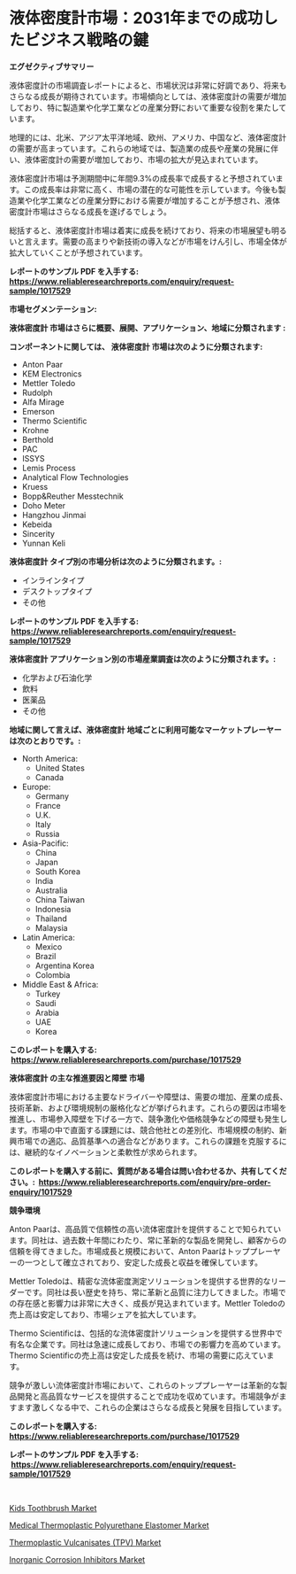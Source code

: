 <p><h1>液体密度計市場：2031年までの成功したビジネス戦略の鍵</h1></p><p><strong>エグゼクティブサマリー</strong></p>
<p><p>液体密度計の市場調査レポートによると、市場状況は非常に好調であり、将来もさらなる成長が期待されています。市場傾向としては、液体密度計の需要が増加しており、特に製造業や化学工業などの産業分野において重要な役割を果たしています。</p><p>地理的には、北米、アジア太平洋地域、欧州、アメリカ、中国など、液体密度計の需要が高まっています。これらの地域では、製造業の成長や産業の発展に伴い、液体密度計の需要が増加しており、市場の拡大が見込まれています。</p><p>液体密度計市場は予測期間中に年間9.3%の成長率で成長すると予想されています。この成長率は非常に高く、市場の潜在的な可能性を示しています。今後も製造業や化学工業などの産業分野における需要が増加することが予想され、液体密度計市場はさらなる成長を遂げるでしょう。</p><p>総括すると、液体密度計市場は着実に成長を続けており、将来の市場展望も明るいと言えます。需要の高まりや新技術の導入などが市場をけん引し、市場全体が拡大していくことが予想されています。</p></p>
<p><strong>レポートのサンプル PDF を入手する: <a href="https://www.reliableresearchreports.com/enquiry/request-sample/1017529">https://www.reliableresearchreports.com/enquiry/request-sample/1017529</a></strong></p>
<p><strong>市場セグメンテーション:</strong></p>
<p><strong> 液体密度計 市場はさらに概要、展開、アプリケーション、地域に分類されます :</strong></p>
<p><strong>コンポーネントに関しては、 液体密度計 市場は次のように分類されます: &nbsp;</strong></p>
<p><ul><li>Anton Paar</li><li>KEM Electronics</li><li>Mettler Toledo</li><li>Rudolph</li><li>Alfa Mirage</li><li>Emerson</li><li>Thermo Scientific</li><li>Krohne</li><li>Berthold</li><li>PAC</li><li>ISSYS</li><li>Lemis Process</li><li>Analytical Flow Technologies</li><li>Kruess</li><li>Bopp&Reuther Messtechnik</li><li>Doho Meter</li><li>Hangzhou Jinmai</li><li>Kebeida</li><li>Sincerity</li><li>Yunnan Keli</li></ul></p>
<p><strong> 液体密度計 タイプ別の市場分析は次のように分類されます。:</strong></p>
<p><ul><li>インラインタイプ</li><li>デスクトップタイプ</li><li>その他</li></ul></p>
<p><strong>レポートのサンプル PDF を入手する: &nbsp;<a href="https://www.reliableresearchreports.com/enquiry/request-sample/1017529">https://www.reliableresearchreports.com/enquiry/request-sample/1017529</a></strong></p>
<p><strong> 液体密度計 アプリケーション別の市場産業調査は次のように分類されます。:</strong></p>
<p><ul><li>化学および石油化学</li><li>飲料</li><li>医薬品</li><li>その他</li></ul></p>
<p><strong>地域に関して言えば、液体密度計 地域ごとに利用可能なマーケットプレーヤーは次のとおりです。:</strong></p>
<p><ul>
    <li>
        North America:
        <ul>
            <li>United States</li>
            <li>Canada</li>
        </ul>
    </li>
    <li>
        Europe:
        <ul>
            <li>Germany</li>
            <li>France</li>
            <li>U.K.</li>
            <li>Italy</li>
            <li>Russia</li>
        </ul>
    </li>
    <li>
        Asia-Pacific:
        <ul>
            <li>China</li>
            <li>Japan</li>
            <li>South Korea</li>
            <li>India</li>
            <li>Australia</li>
            <li>China Taiwan</li>
            <li>Indonesia</li>
            <li>Thailand</li>
            <li>Malaysia</li>
        </ul>
    </li>
    <li>
        Latin America:
        <ul>
            <li>Mexico</li>
            <li>Brazil</li>
            <li>Argentina Korea</li>
            <li>Colombia</li>
        </ul>
    </li>
    <li>
        Middle East & Africa:
        <ul>
            <li>Turkey</li>
            <li>Saudi</li>
            <li>Arabia</li>
            <li>UAE</li>
            <li>Korea</li>
        </ul>
    </li>
    </ul></p>
<p><strong>このレポートを購入する: &nbsp;<a href="https://www.reliableresearchreports.com/purchase/1017529">https://www.reliableresearchreports.com/purchase/1017529</a></strong></p>
<p><strong>液体密度計 の主な推進要因と障壁 市場</strong></p>
<p><p>液体密度計市場における主要なドライバーや障壁は、需要の増加、産業の成長、技術革新、および環境規制の厳格化などが挙げられます。これらの要因は市場を推進し、市場参入障壁を下げる一方で、競争激化や価格競争などの障壁も発生します。市場の中で直面する課題には、競合他社との差別化、市場規模の制約、新興市場での適応、品質基準への適合などがあります。これらの課題を克服するには、継続的なイノベーションと柔軟性が求められます。</p></p>
<p><strong>このレポートを購入する前に、質問がある場合は問い合わせるか、共有してください。:&nbsp; <a href="https://www.reliableresearchreports.com/enquiry/pre-order-enquiry/1017529">https://www.reliableresearchreports.com/enquiry/pre-order-enquiry/1017529</a></strong></p>
<p><strong>競争環境</strong></p>
<p><p>Anton Paarは、高品質で信頼性の高い流体密度計を提供することで知られています。同社は、過去数十年間にわたり、常に革新的な製品を開発し、顧客からの信頼を得てきました。市場成長と規模において、Anton Paarはトッププレーヤーの一つとして確立されており、安定した成長と収益を確保しています。</p><p>Mettler Toledoは、精密な流体密度測定ソリューションを提供する世界的なリーダーです。同社は長い歴史を持ち、常に革新と品質に注力してきました。市場での存在感と影響力は非常に大きく、成長が見込まれています。Mettler Toledoの売上高は安定しており、市場シェアを拡大しています。</p><p>Thermo Scientificは、包括的な流体密度計ソリューションを提供する世界中で有名な企業です。同社は急速に成長しており、市場での影響力を高めています。Thermo Scientificの売上高は安定した成長を続け、市場の需要に応えています。</p><p>競争が激しい流体密度計市場において、これらのトッププレーヤーは革新的な製品開発と高品質なサービスを提供することで成功を収めています。市場競争がますます激しくなる中で、これらの企業はさらなる成長と発展を目指しています。</p></p>
<p><strong>このレポートを購入する: &nbsp; <a href="https://www.reliableresearchreports.com/purchase/1017529">https://www.reliableresearchreports.com/purchase/1017529</a></strong></p>
<p><strong>レポートのサンプル PDF を入手する: &nbsp;<a href="https://www.reliableresearchreports.com/enquiry/request-sample/1017529">https://www.reliableresearchreports.com/enquiry/request-sample/1017529</a></strong><strong></strong></p>
<p>&nbsp;</p>
<p><p><a href="https://lydian-appliance-61d.notion.site/Decoding-the-Kids-Toothbrush-Market-A-Deep-Dive-into-the-Latest-Market-Trends-Market-Segmentation--7cc24d6149a146b68d3ac294723436d1">Kids Toothbrush Market</a></p><p><a href="https://view.publitas.com/reportprime-1/medical-thermoplastic-polyurethane-elastomer-market-size-growing-and-forecasted-for-period-from-2023-2030-and-provides-complete-market-analysis-of-this-market/">Medical Thermoplastic Polyurethane Elastomer Market</a></p><p><a href="https://view.publitas.com/reportprime-1/thermoplastic-vulcanisates-tpv-market-size-market-trends-and-growth-outlook-forecasted-for-period-from-2023-to-2030/">Thermoplastic Vulcanisates (TPV) Market</a></p><p><a href="https://github.com/Sherrillcrooksxa8i18ucf2m/Market-Research-Report-List-1/blob/main/inorganic-corrosion-inhibitors-market.md">Inorganic Corrosion Inhibitors Market</a></p></p>